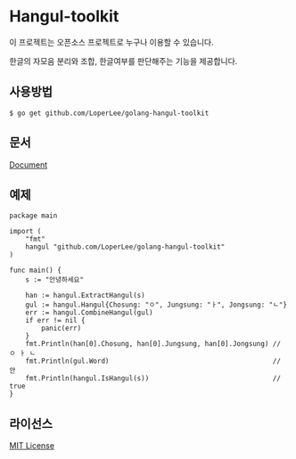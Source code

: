 # Hangul-toolkit

이 프로젝트는 오픈소스 프로젝트로 누구나 이용할 수 있습니다.

한글의 자모음 분리와 조합, 한글여부를 판단해주는 기능을 제공합니다.

## 사용방법

```
$ go get github.com/LoperLee/golang-hangul-toolkit
```

## 문서

[Document](https://godoc.org/github.com/LoperLee/golang-hangul-toolkit)

## 예제

```
package main

import (
	"fmt"
	hangul "github.com/LoperLee/golang-hangul-toolkit"
)

func main() {
	s := "안녕하세요"

	han := hangul.ExtractHangul(s)
	gul := hangul.Hangul{Chosung: "ㅇ", Jungsung: "ㅏ", Jongsung: "ㄴ"}
	err := hangul.CombineHangul(gul)
	if err != nil {
		panic(err)
	}
	fmt.Println(han[0].Chosung, han[0].Jungsung, han[0].Jongsung) // ㅇ ㅏ ㄴ
	fmt.Println(gul.Word)                                         // 안
	fmt.Println(hangul.IsHangul(s))                               // true
}
```

## 라이선스

[MIT License](https://github.com/LoperLee/golang-hangul-toolkit/blob/master/LICENSE)